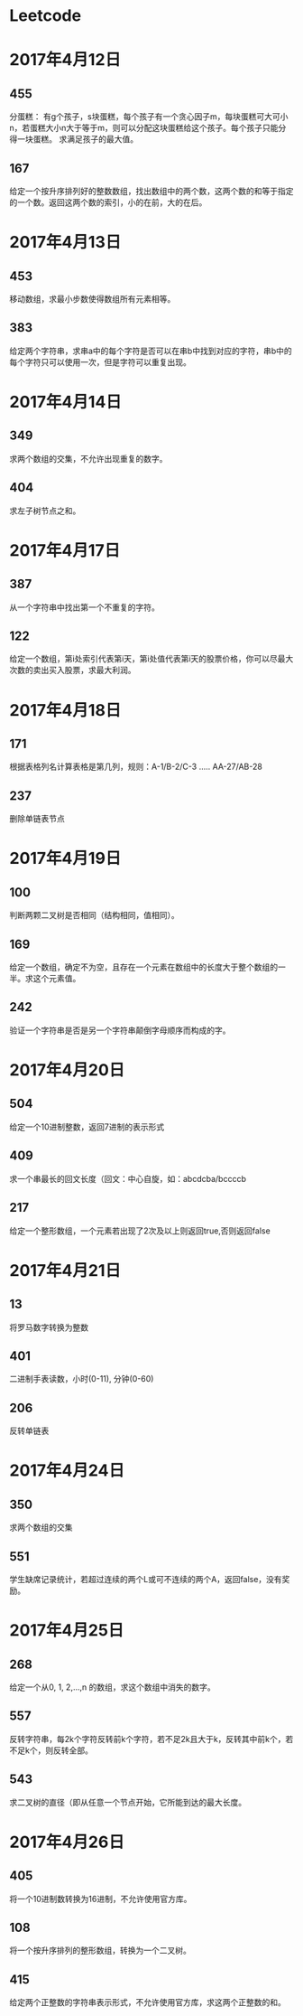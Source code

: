 # Leetcode

# 2017年4月12日
## 455
分蛋糕：
有g个孩子，s块蛋糕，每个孩子有一个贪心因子m，每块蛋糕可大可小n，若蛋糕大小n大于等于m，则可以分配这块蛋糕给这个孩子。每个孩子只能分得一块蛋糕。
求满足孩子的最大值。

## 167
给定一个按升序排列好的整数数组，找出数组中的两个数，这两个数的和等于指定的一个数。返回这两个数的索引，小的在前，大的在后。

# 2017年4月13日
## 453
移动数组，求最小步数使得数组所有元素相等。
## 383
给定两个字符串，求串a中的每个字符是否可以在串b中找到对应的字符，串b中的每个字符只可以使用一次，但是字符可以重复出现。

# 2017年4月14日
## 349
求两个数组的交集，不允许出现重复的数字。

## 404
求左子树节点之和。

# 2017年4月17日
## 387
从一个字符串中找出第一个不重复的字符。

## 122
给定一个数组，第i处索引代表第i天，第i处值代表第i天的股票价格，你可以尽最大次数的卖出买入股票，求最大利润。

# 2017年4月18日
## 171
根据表格列名计算表格是第几列，规则：A-1/B-2/C-3 ..... AA-27/AB-28

## 237
删除单链表节点

# 2017年4月19日
## 100
判断两颗二叉树是否相同（结构相同，值相同）。

## 169
给定一个数组，确定不为空，且存在一个元素在数组中的长度大于整个数组的一半。求这个元素值。

## 242
验证一个字符串是否是另一个字符串颠倒字母顺序而构成的字。

# 2017年4月20日
## 504
给定一个10进制整数，返回7进制的表示形式

## 409
求一个串最长的回文长度（回文：中心自旋，如：abcdcba/bccccb

## 217
给定一个整形数组，一个元素若出现了2次及以上则返回true,否则返回false

# 2017年4月21日
## 13
将罗马数字转换为整数

## 401
二进制手表读数，小时(0-11), 分钟(0-60)

## 206
反转单链表

# 2017年4月24日
## 350
求两个数组的交集

## 551
学生缺席记录统计，若超过连续的两个L或可不连续的两个A，返回false，没有奖励。


# 2017年4月25日
## 268
给定一个从0, 1, 2,...,n 的数组，求这个数组中消失的数字。

## 557
反转字符串，每2k个字符反转前k个字符，若不足2k且大于k，反转其中前k个，若不足k个，则反转全部。

## 543
求二叉树的直径（即从任意一个节点开始，它所能到达的最大长度。

# 2017年4月26日
## 405
将一个10进制数转换为16进制，不允许使用官方库。

## 108
将一个按升序排列的整形数组，转换为一个二叉树。

## 415
给定两个正整数的字符串表示形式，不允许使用官方库，求这两个正整数的和。